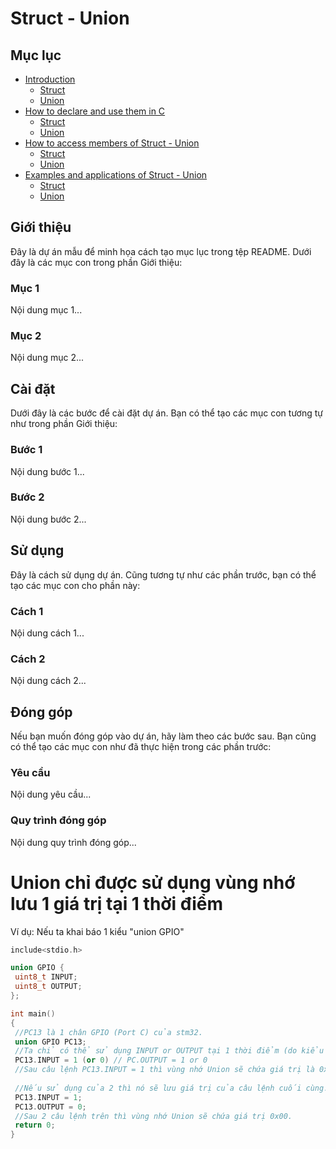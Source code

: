 # Struct - Union

## Mục lục
- [Introduction](#Introduction)
  - [Struct](#Muc-1)
  - [Union](#Muc-2)
- [How to declare and use them in C](#cai-dat)
  - [Struct](#buoc-1)
  - [Union](#buoc-2)
- [How to access members of Struct - Union](#su-dung)
  - [Struct](#cach-1)
  - [Union](#cach-2)
- [Examples and applications of Struct - Union](#dong-gop)
  - [Struct](#yeu-cau)
  - [Union](#quy-trinh-dong-gop)

## <a name="Introduction"></a>Giới thiệu
Đây là dự án mẫu để minh họa cách tạo mục lục trong tệp README. Dưới đây là các mục con trong phần Giới thiệu:

### <a name="Muc-1"></a>Mục 1
Nội dung mục 1...

### <a name="Muc-2"></a>Mục 2
Nội dung mục 2...

## <a name="cai-dat"></a>Cài đặt
Dưới đây là các bước để cài đặt dự án. Bạn có thể tạo các mục con tương tự như trong phần Giới thiệu:

### <a name="buoc-1"></a>Bước 1
Nội dung bước 1...

### <a name="buoc-2"></a>Bước 2
Nội dung bước 2...

## <a name="su-dung"></a>Sử dụng
Đây là cách sử dụng dự án. Cũng tương tự như các phần trước, bạn có thể tạo các mục con cho phần này:

### <a name="cach-1"></a>Cách 1
Nội dung cách 1...

### <a name="cach-2"></a>Cách 2
Nội dung cách 2...

## <a name="dong-gop"></a>Đóng góp
Nếu bạn muốn đóng góp vào dự án, hãy làm theo các bước sau. Bạn cũng có thể tạo các mục con như đã thực hiện trong các phần trước:

### <a name="yeu-cau"></a>Yêu cầu
Nội dung yêu cầu...

### <a name="quy-trinh-dong-gop"></a>Quy trình đóng góp
Nội dung quy trình đóng góp...


# Union chỉ được sử dụng vùng nhớ lưu 1 giá trị  tại 1 thời điểm 
Ví dụ:
Nếu ta khai báo 1 kiểu "union GPIO"
 ~~~cpp
include<stdio.h>

union GPIO {
  uint8_t INPUT;
  uint8_t OUTPUT;
};

int main()
{
  //PC13 là 1 chân GPIO (Port C) của stm32.
  union GPIO PC13;
  //Ta chỉ có thể sử dụng INPUT or OUTPUT tại 1 thời điểm (do kiểu union thì các biến thành viên dùng chunng 1 vị trí để lưu trữ).
  PC13.INPUT = 1 (or 0) // PC.OUTPUT = 1 or 0
  //Sau câu lệnh PC13.INPUT = 1 thì vùng nhớ Union sẽ chứa giá trị là 0x01.
    
  //Nếu sử dụng của 2 thì nó sẽ lưu giá trị của câu lệnh cuối cùng.
  PC13.INPUT = 1;
  PC13.OUTPUT = 0;
  //Sau 2 câu lệnh trên thì vùng nhớ Union sẽ chứa giá trị 0x00.
  return 0;
}

~~~
